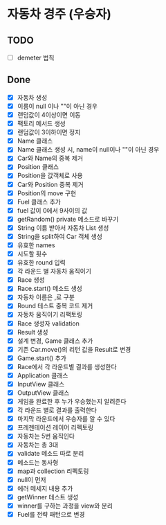 # 자동차 경주 (우승자)

## TODO
 
- [ ] demeter 법칙 

## Done
- [x] 자동차 생성
- [x] 이름이 null 이나 ""이 아닌 경우
- [x] 랜덤값이 4이상이면 이동
- [x] 팩토리 메서드 생성
- [x] 랜덤값이 3이하이면 정지
- [x] Name 클래스
- [x] Name 클래스 생성 시, name이 null이나 ""이 아닌 경우
- [x] Car와 Name의 중복 제거
- [x] Position 클래스
- [x] Position을 값객체로 사용
- [x] Car와 Position 중복 제거
- [x] Position의 move 구현
- [x] Fuel 클래스 추가
- [x] fuel 값이 0에서 9사이의 값
- [x] getRandom() private 메소드로 바꾸기
- [x] String 이름 받아서 자동차 List 생성
- [x] String을 split하여 Car 객체 생성
- [x] 유효한 names
- [x] 시도할 횟수 
- [x] 유효한 round 입력
- [x] 각 라운드 별 자동차 움직이기
- [x] Race 생성
- [x] Race.start() 메소드 생성
- [x] 자동차 이름은 ,로 구분
- [x] Round 테스트 중복 코드 제거 
- [x] 자동차 움직이기 리팩토링
- [x] Race 생성자 validation
- [x] Result 생성
- [x] 설계 변경, Game 클래스 추가
- [x] 기존 Car.move()의 리턴 값을 Result로 변경
- [x] Game.start() 추가
- [x] Race에서 각 라운드별 결과를 생성한다
- [x] Application 클래스
- [x] InputView 클래스
- [x] OutputView 클래스
- [x] 게임을 완료한 후 누가 우승했는지 알려준다
- [x] 각 라운드 별로 결과를 출력한다
- [x] 마지막 라운드에서 우승자를 알 수 있다
- [x] 프레젠테이션 레이어 리펙토링
- [x] 자동차는 5번 움직인다
- [x] 자동차는 총 3대
- [x] validate 메소드 따로 분리
- [x] 메소드는 동사형
- [x] map과 collection 리펙토링
- [x] null이 먼저
- [x] 에러 메세지 내용 추가
- [x] getWinner 테스트 생성
- [x] winner를 구하는 과정을 view와 분리
- [x] Fuel를 전략 패턴으로 변경